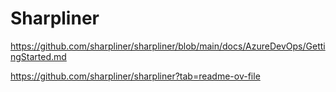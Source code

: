 # Sharpliner

https://github.com/sharpliner/sharpliner/blob/main/docs/AzureDevOps/GettingStarted.md

https://github.com/sharpliner/sharpliner?tab=readme-ov-file

